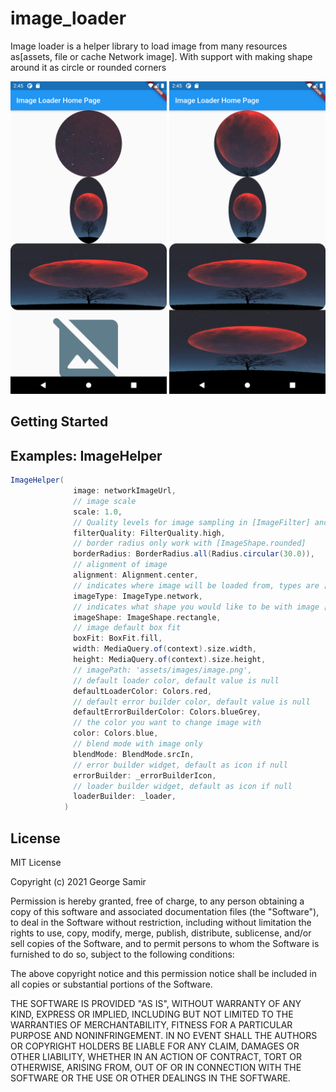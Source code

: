 # image_loader

Image loader is a helper library to load image from many resources as[assets, file or cache Network image].
  With support with making shape around it as circle or rounded corners

<img src="https://github.com/georgesamirmansour/image_loader/blob/master/screenShot/1.png?raw=true" width="250" height="500">
<img src="https://github.com/georgesamirmansour/image_loader/blob/master/screenShot/2.png?raw=true" width="250" height="500">



## Getting Started



## Examples: ImageHelper
```groovy
ImageHelper(
              image: networkImageUrl,
              // image scale
              scale: 1.0,
              // Quality levels for image sampling in [ImageFilter] and [Shader] objects that sample
              filterQuality: FilterQuality.high,
              // border radius only work with [ImageShape.rounded]
              borderRadius: BorderRadius.all(Radius.circular(30.0)),
              // alignment of image
              alignment: Alignment.center,
              // indicates where image will be loaded from, types are [network, asset,file, svg, networkSvg]
              imageType: ImageType.network,
              // indicates what shape you would like to be with image [rectangle, oval,circle or none]
              imageShape: ImageShape.rectangle,
              // image default box fit
              boxFit: BoxFit.fill,
              width: MediaQuery.of(context).size.width,
              height: MediaQuery.of(context).size.height,
              // imagePath: 'assets/images/image.png',
              // default loader color, default value is null
              defaultLoaderColor: Colors.red,
              // default error builder color, default value is null
              defaultErrorBuilderColor: Colors.blueGrey,
              // the color you want to change image with
              color: Colors.blue,
              // blend mode with image only
              blendMode: BlendMode.srcIn,
              // error builder widget, default as icon if null
              errorBuilder: _errorBuilderIcon,
              // loader builder widget, default as icon if null
              loaderBuilder: _loader,
            )
```
License
--------
MIT License

Copyright (c) 2021 George Samir

Permission is hereby granted, free of charge, to any person obtaining a copy
of this software and associated documentation files (the "Software"), to deal
in the Software without restriction, including without limitation the rights
to use, copy, modify, merge, publish, distribute, sublicense, and/or sell
copies of the Software, and to permit persons to whom the Software is
furnished to do so, subject to the following conditions:

The above copyright notice and this permission notice shall be included in all
copies or substantial portions of the Software.

THE SOFTWARE IS PROVIDED "AS IS", WITHOUT WARRANTY OF ANY KIND, EXPRESS OR
IMPLIED, INCLUDING BUT NOT LIMITED TO THE WARRANTIES OF MERCHANTABILITY,
FITNESS FOR A PARTICULAR PURPOSE AND NONINFRINGEMENT. IN NO EVENT SHALL THE
AUTHORS OR COPYRIGHT HOLDERS BE LIABLE FOR ANY CLAIM, DAMAGES OR OTHER
LIABILITY, WHETHER IN AN ACTION OF CONTRACT, TORT OR OTHERWISE, ARISING FROM,
OUT OF OR IN CONNECTION WITH THE SOFTWARE OR THE USE OR OTHER DEALINGS IN THE
SOFTWARE.